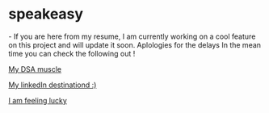 # speakeasy

<p> - If you are here from my resume, I am currently working on a cool feature on this project and will update it soon. Aplologies for the delays In the mean time you can check the following out !</p>

<a href='https://leetcode.com/u/High_Tide/'> My DSA muscle </a> 

<a href='https://www.linkedin.com/in/aashish1502/'> My linkedIn destinationd :) </a>

<a href='https://www.reddit.com/r/Catswithjobs/comments/s26k96/web_developer_cat/'> I am feeling lucky </a> 
